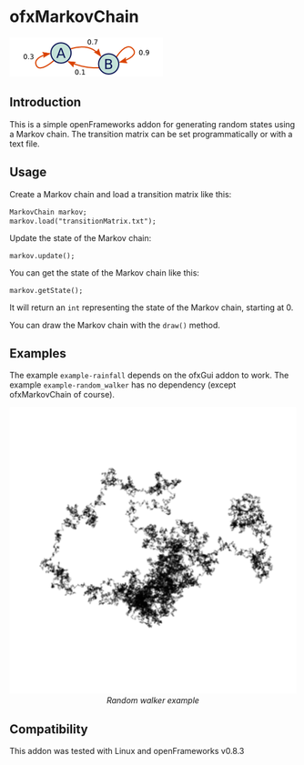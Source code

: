 ofxMarkovChain
=======

![MarkovChain](ofxaddons_thumbnail.png)

Introduction
------------

This is a simple openFrameworks addon for generating random states using a Markov chain. The transition matrix can be set programmatically or with a text file.

Usage
-----

Create a Markov chain and load a transition matrix like this:

	MarkovChain markov;
    markov.load("transitionMatrix.txt");

Update the state of the Markov chain:

	markov.update();

You can get the state of the Markov chain like this:

	markov.getState();

It will return an `int` representing the state of the Markov chain, starting at 0.

You can draw the Markov chain with the `draw()` method.

Examples
--------

The example `example-rainfall` depends on the ofxGui addon to work.
The example `example-random_walker` has no dependency (except ofxMarkovChain of course).

<div style="text-align:center;">
	<img src="random_walker.png" alt="Random walker">
	<em>Random walker example</em>
</div>


Compatibility
-------------
This addon was tested with Linux and openFrameworks v0.8.3

